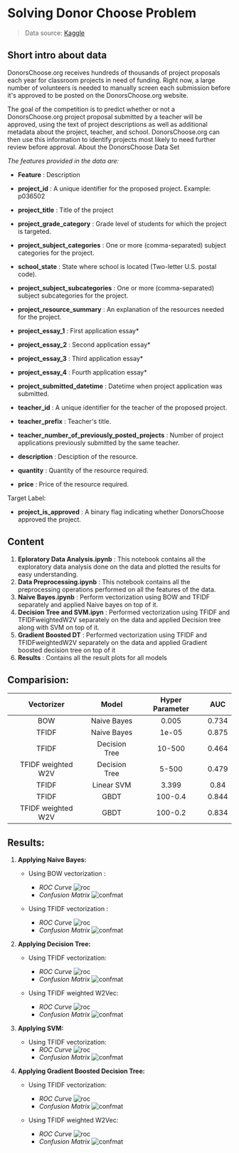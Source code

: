 # Solving Donor Choose Problem
> Data source: [Kaggle](https://www.kaggle.com/manasvee1/donorschooseorg-application-screening)

## Short intro about data
DonorsChoose.org receives hundreds of thousands of project proposals each year for classroom projects in need of funding. Right now, a large number of volunteers is needed to manually screen each submission before it's approved to be posted on the DonorsChoose.org website.

The goal of the competition is to predict whether or not a DonorsChoose.org project proposal submitted by a teacher will be approved, using the text of project descriptions as well as additional metadata about the project, teacher, and school. DonorsChoose.org can then use this information to identify projects most likely to need further review before approval.
About the DonorsChoose Data Set

_The features provided in the data are:_
- **Feature**                         :	Description
- **project_id**           	        :    A unique identifier for the proposed project. Example: p036502
- **project_title**                   :	Title of the project
- **project_grade_category**          :	Grade level of students for which the project is targeted.
- **project_subject_categories** 	    :   One or more (comma-separated) subject categories for the project.
- **school_state**                    : 	State where school is located (Two-letter U.S. postal code).
- **project_subject_subcategories** 	:   One or more (comma-separated) subject subcategories for the project. 
- **project_resource_summary** 	    :   An explanation of the resources needed for the project. 
- **project_essay_1**                 : 	First application essay*
- **project_essay_2**                 :	Second application essay*
- **project_essay_3**                 : 	Third application essay*
- **project_essay_4**                 : 	Fourth application essay*
- **project_submitted_datetime**      : 	Datetime when project application was submitted. 
- **teacher_id**                      : 	A unique identifier for the teacher of the proposed project. 
- **teacher_prefix**                  : 	Teacher's title. 
- **teacher_number_of_previously_posted_projects**  :  Number of project applications previously submitted by the same teacher.  

- **description**                     : 	Desciption of the resource. 
- **quantity**                        : 	Quantity of the resource required.
- **price**                           : 	Price of the resource required.

Target Label:
- **project_is_approved**             : 	A binary flag indicating whether DonorsChoose approved the project. 

## Content
1. **Eploratory Data Analysis.ipynb**      :    This notebook contains all the exploratory data analysis done on the data and plotted the results for easy understanding.
2. **Data Preprocessing.ipynb**       : This notebook contains all the preprocessing operations performed on all the features of the data.
3. **Naive Bayes.ipynb**    : Perform vectorization using BOW and TFIDF separately and applied Naive bayes on top of it.
4. **Decision Tree and SVM.ipyn**  : Performed vectorization using TFIDF and TFIDFweightedW2V separately on the data and applied Decision tree along with SVM on top of it. 
5. **Gradient Boosted DT**  :  Performed vectorization using TFIDF and TFIDFweightedW2V separately on the data and applied Gradient boosted decision tree on top of it
6. **Results**   : Contains all the result plots for all models

## Comparision:
| Vectorizer | Model | Hyper Parameter | AUC |
| :---: | :---: | :---: | :---: |
| BOW | Naive Bayes | 0.005 | 0.734 |
| TFIDF | Naive Bayes | 1e-05 | 0.875 |
| TFIDF | Decision Tree | 10-500 | 0.464 |
| TFIDF weighted W2V | Decision Tree | 5-500 | 0.479 |
| TFIDF | Linear SVM | 3.399 | 0.84 |
| TFIDF | GBDT | 100-0.4 | 0.844 |
| TFIDF weighted W2V | GBDT | 100-0.2 | 0.834 |

## Results:
1. **Applying Naive Bayes:**
   -  Using BOW vectorization : 
      - _ROC Curve_ ![roc](/results/naive_bayes_bow_roc.png)
      - _Confusion Matrix_ ![confmat](/results/naive_bayes_bow_ConfMat.png)
   
   -  Using TFIDF vectorization :
      - _ROC Curve_ ![roc](/results/naive_bayes_tfidf_roc.png)
      - _Confusion Matrix_ ![confmat](/results/naive_bayes_tfidf_ConfMat.png)

2. **Applying Decision Tree:**
   -  Using TFIDF vectorization:
      - _ROC Curve_ ![roc](/results/dt_tfidf_roc.png)
      - _Confusion Matrix_ ![confmat](/results/dt_tfidf_ConfMat.png)
    
   -  Using TFIDF weighted W2Vec:
      - _ROC Curve_  ![roc](/results/dt_tfidfweighted_roc.png)
      - _Confusion Matrix_ ![confmat](/results/dt_tfidfweighted_ConfMat.png)

3. **Applying SVM:**
   -  Using TFIDF vectorization:
      - _ROC Curve_ ![roc](/results/SVM_tfidf_roc.png)
      - _Confusion Matrix_ ![confmat](/results/SVM_tfidf_ConfMat.png)

4. **Applying Gradient Boosted Decision Tree:**
   -  Using TFIDF vectorization:
      - _ROC Curve_  ![roc](/results/gbdt_tfidf_roc.png)
      - _Confusion Matrix_ ![confmat](/results/gbdt_tfidf_ConfMat.png)
    
   -  Using TFIDF weighted W2Vec:
      - _ROC Curve_ ![roc](/results/gbdt_tfidfweighted_roc.png)
      - _Confusion Matrix_ ![confmat](/results/gbdt_tfidfweighted_ConfMat.png) 
